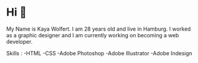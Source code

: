 # Hi 👋


My Name is Kaya Wolfert.
I am 28 years old and live in Hamburg.
I worked as a graphic designer and I am currently working on becoming a web developer.

Skills :
-HTML
-CSS
-Adobe Photoshop
-Adobe Illustrator
-Adobe Indesign



